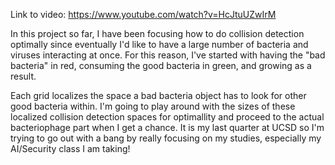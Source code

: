 Link to video: https://www.youtube.com/watch?v=HcJtuUZwIrM

In this project so far, I have been focusing how to do collision detection optimally since eventually I'd like to have a large number of bacteria and viruses interacting at once. For this reason, I've started with having the "bad bacteria" in red, consuming the good bacteria in green, and growing as a result.

Each grid localizes the space a bad bacteria object has to look for other good bacteria within. I'm going to play around with the sizes of these localized collision detection spaces for optimallity and proceed to the actual bacteriophage part when I get a chance. It is my last quarter at UCSD so I'm trying to go out with a bang by really focusing on my studies, especially my AI/Security class I am taking!

